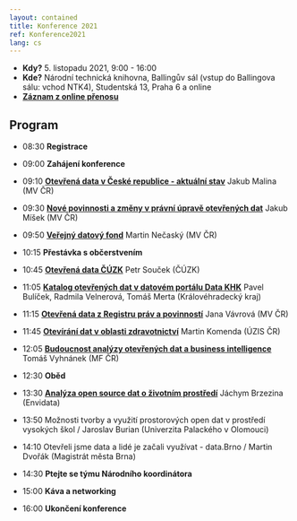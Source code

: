 ```yaml
---
layout: contained
title: Konference 2021
ref: Konference2021
lang: cs
---
```


- **Kdy?** 5. listopadu 2021, 9:00 - 16:00
- **Kde?** Národní technická knihovna, Ballingův sál (vstup do Ballingova sálu: vchod NTK4), Studentská 13, Praha 6 a online
- **[Záznam z online přenosu](https://www.youtube.com/watch?v=vdWqo7bXG9Y)**

## Program

* 08:30 **Registrace**

* 09:00 **Zahájení konference**
* 09:10 [**Otevřená data v České republice - aktuální stav**](../../přílohy/konference/2021/Malina.pdf) Jakub Malina (MV ČR)
* 09:30 [**Nové povinnosti a změny v právní úpravě otevřených dat**](../../přílohy/konference/2021/Míšek.pdf) Jakub Míšek (MV ČR)
* 09:50 [**Veřejný datový fond**](../../přílohy/konference/2021/Nečaský.pdf) Martin Nečaský (MV ČR)

* 10:15 **Přestávka s občerstvením**

* 10:45 [**Otevřená data ČÚZK**](../../přílohy/konference/2021/Souček.pdf) Petr Souček (ČÚZK)
* 11:05 [**Katalog otevřených dat v datovém portálu Data KHK**](../../přílohy/konference/2021/Velnerová.pdf) Pavel Bulíček, Radmila Velnerová, Tomáš Merta (Královéhradecký kraj)
* 11:15 [**Otevřená data z Registru práv a povinností**](../../přílohy/konference/2021/Vávrová.pdf) Jana Vávrová (MV ČR)
* 11:45 [**Otevírání dat v oblasti zdravotnictví**](../../přílohy/konference/2021/Komenda.pdf) Martin Komenda (ÚZIS ČR)
* 12:05 [**Budoucnost analýzy otevřených dat a business intelligence**](../../přílohy/konference/2021/Vyhnánek.pdf) Tomáš Vyhnánek (MF ČR)

* 12:30 **Oběd**  

* 13:30 [**Analýza open source dat o životním prostředí**](../../přílohy/konference/2021/Brzezina.pdf) Jáchym Brzezina (Envidata)
* 13:50 Možnosti tvorby a využití prostorových open dat v prostředí vysokých škol / Jaroslav Burian (Univerzita Palackého v Olomouci)
* 14:10 Otevřeli jsme data a lidé je začali využívat - data.Brno / Martin Dvořák (Magistrát města Brna)

* 14:30 **Ptejte se týmu Národního koordinátora**
* 15:00 **Káva a networking**
* 16:00 **Ukončení konference**
  
             
